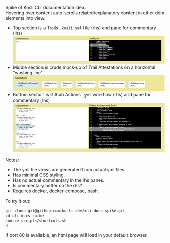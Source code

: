 
Spike of Kosli CLI documentation idea.  
Hovering over content auto-scrolls related/explanatory content in other dom elements into view.  
- Top section is a Trails `.kosli.yml` file (rhs) and pane for commentary (lhs)   
![Screenshot](https://github.com/kosli-dev/cli-docs-spike/blob/main/docs/template.png?raw=true)
- Middle section is crude mock-up of Trail Attestations on a horizontal "washing line"
![Screenshot](https://github.com/kosli-dev/cli-docs-spike/blob/main/docs/attestations.png?raw=true)
- Bottom section is Github Actions `.yml` workflow (rhs) and pane for commentary (lhs)
![Screenshot](https://github.com/kosli-dev/cli-docs-spike/blob/main/docs/ci-workflow.png?raw=true)

Notes:
- The yml file views are generated from actual yml files.
- Has minimal CSS styling.
- Has no actual commentary in the lhs panes.
- Is commentary better on the rhs?
- Requires docker, docker-compose, bash.  

To try it out:
```shell
git clone git@github.com:kosli-dev/cli-docs-spike.git
cd cli-docs-spike
source scripts/shortcuts.sh
d
```
If port 80 is available, an html page will load in your default browser.
